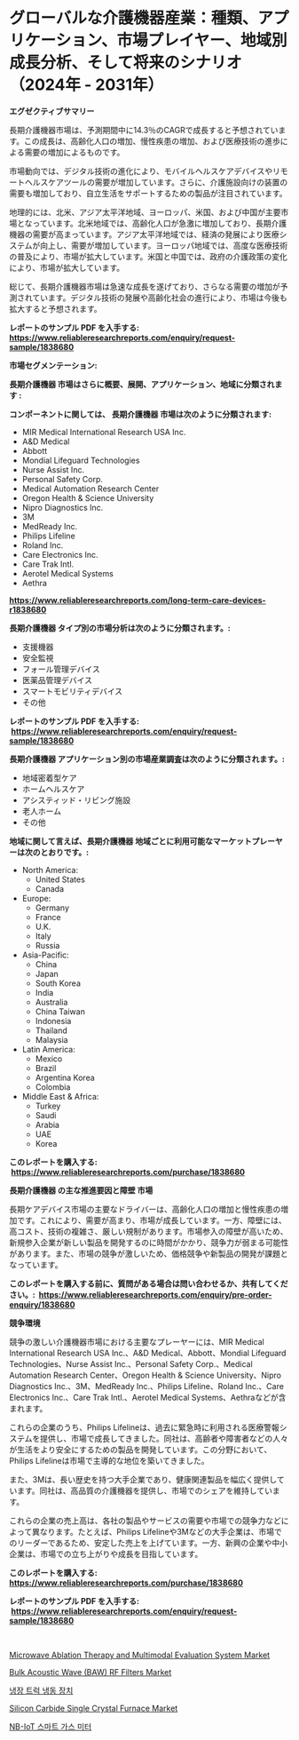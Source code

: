 <p><h1>グローバルな介護機器産業：種類、アプリケーション、市場プレイヤー、地域別成長分析、そして将来のシナリオ（2024年 - 2031年）</h1></p><p><strong>エグゼクティブサマリー</strong></p>
<p><p>長期介護機器市場は、予測期間中に14.3％のCAGRで成長すると予想されています。この成長は、高齢化人口の増加、慢性疾患の増加、および医療技術の進歩による需要の増加によるものです。</p><p>市場動向では、デジタル技術の進化により、モバイルヘルスケアデバイスやリモートヘルスケアツールの需要が増加しています。さらに、介護施設向けの装置の需要も増加しており、自立生活をサポートするための製品が注目されています。</p><p>地理的には、北米、アジア太平洋地域、ヨーロッパ、米国、および中国が主要市場となっています。北米地域では、高齢化人口が急激に増加しており、長期介護機器の需要が高まっています。アジア太平洋地域では、経済の発展により医療システムが向上し、需要が増加しています。ヨーロッパ地域では、高度な医療技術の普及により、市場が拡大しています。米国と中国では、政府の介護政策の変化により、市場が拡大しています。</p><p>総じて、長期介護機器市場は急速な成長を遂げており、さらなる需要の増加が予測されています。デジタル技術の発展や高齢化社会の進行により、市場は今後も拡大すると予想されます。</p></p>
<p><strong>レポートのサンプル PDF を入手する: <a href="https://www.reliableresearchreports.com/enquiry/request-sample/1838680">https://www.reliableresearchreports.com/enquiry/request-sample/1838680</a></strong></p>
<p><strong>市場セグメンテーション:</strong></p>
<p><strong> 長期介護機器 市場はさらに概要、展開、アプリケーション、地域に分類されます :</strong></p>
<p><strong>コンポーネントに関しては、 長期介護機器 市場は次のように分類されます: &nbsp;</strong></p>
<p><ul><li>MIR Medical International Research USA Inc.</li><li>A&D Medical</li><li>Abbott</li><li>Mondial Lifeguard Technologies</li><li>Nurse Assist Inc.</li><li>Personal Safety Corp.</li><li>Medical Automation Research Center</li><li>Oregon Health & Science University</li><li>Nipro Diagnostics Inc.</li><li>3M</li><li>MedReady Inc.</li><li>Philips Lifeline</li><li>Roland Inc.</li><li>Care Electronics Inc.</li><li>Care Trak Intl.</li><li>Aerotel Medical Systems</li><li>Aethra</li></ul></p>
<p><strong><a href="https://www.reliableresearchreports.com/long-term-care-devices-r1838680">https://www.reliableresearchreports.com/long-term-care-devices-r1838680</a></strong></p>
<p><strong> 長期介護機器 タイプ別の市場分析は次のように分類されます。:</strong></p>
<p><ul><li>支援機器</li><li>安全監視</li><li>フォール管理デバイス</li><li>医薬品管理デバイス</li><li>スマートモビリティデバイス</li><li>その他</li></ul></p>
<p><strong>レポートのサンプル PDF を入手する: &nbsp;<a href="https://www.reliableresearchreports.com/enquiry/request-sample/1838680">https://www.reliableresearchreports.com/enquiry/request-sample/1838680</a></strong></p>
<p><strong> 長期介護機器 アプリケーション別の市場産業調査は次のように分類されます。:</strong></p>
<p><ul><li>地域密着型ケア</li><li>ホームヘルスケア</li><li>アシスティッド・リビング施設</li><li>老人ホーム</li><li>その他</li></ul></p>
<p><strong>地域に関して言えば、長期介護機器 地域ごとに利用可能なマーケットプレーヤーは次のとおりです。:</strong></p>
<p><ul>
    <li>
        North America:
        <ul>
            <li>United States</li>
            <li>Canada</li>
        </ul>
    </li>
    <li>
        Europe:
        <ul>
            <li>Germany</li>
            <li>France</li>
            <li>U.K.</li>
            <li>Italy</li>
            <li>Russia</li>
        </ul>
    </li>
    <li>
        Asia-Pacific:
        <ul>
            <li>China</li>
            <li>Japan</li>
            <li>South Korea</li>
            <li>India</li>
            <li>Australia</li>
            <li>China Taiwan</li>
            <li>Indonesia</li>
            <li>Thailand</li>
            <li>Malaysia</li>
        </ul>
    </li>
    <li>
        Latin America:
        <ul>
            <li>Mexico</li>
            <li>Brazil</li>
            <li>Argentina Korea</li>
            <li>Colombia</li>
        </ul>
    </li>
    <li>
        Middle East & Africa:
        <ul>
            <li>Turkey</li>
            <li>Saudi</li>
            <li>Arabia</li>
            <li>UAE</li>
            <li>Korea</li>
        </ul>
    </li>
    </ul></p>
<p><strong>このレポートを購入する: &nbsp;<a href="https://www.reliableresearchreports.com/purchase/1838680">https://www.reliableresearchreports.com/purchase/1838680</a></strong></p>
<p><strong>長期介護機器 の主な推進要因と障壁 市場</strong></p>
<p><p>長期ケアデバイス市場の主要なドライバーは、高齢化人口の増加と慢性疾患の増加です。これにより、需要が高まり、市場が成長しています。一方、障壁には、高コスト、技術の複雑さ、厳しい規制があります。市場参入の障壁が高いため、新規参入企業が新しい製品を開発するのに時間がかかり、競争力が弱まる可能性があります。また、市場の競争が激しいため、価格競争や新製品の開発が課題となっています。</p></p>
<p><strong>このレポートを購入する前に、質問がある場合は問い合わせるか、共有してください。:&nbsp; <a href="https://www.reliableresearchreports.com/enquiry/pre-order-enquiry/1838680">https://www.reliableresearchreports.com/enquiry/pre-order-enquiry/1838680</a></strong></p>
<p><strong>競争環境</strong></p>
<p><p>競争の激しい介護機器市場における主要なプレーヤーには、MIR Medical International Research USA Inc.、A&D Medical、Abbott、Mondial Lifeguard Technologies、Nurse Assist Inc.、Personal Safety Corp.、Medical Automation Research Center、Oregon Health & Science University、Nipro Diagnostics Inc.、3M、MedReady Inc.、Philips Lifeline、Roland Inc.、Care Electronics Inc.、Care Trak Intl.、Aerotel Medical Systems、Aethraなどが含まれます。</p><p>これらの企業のうち、Philips Lifelineは、過去に緊急時に利用される医療警報システムを提供し、市場で成長してきました。同社は、高齢者や障害者などの人々が生活をより安全にするための製品を開発しています。この分野において、Philips Lifelineは市場で主導的な地位を築いてきました。</p><p>また、3Mは、長い歴史を持つ大手企業であり、健康関連製品を幅広く提供しています。同社は、高品質の介護機器を提供し、市場でのシェアを維持しています。</p><p>これらの企業の売上高は、各社の製品やサービスの需要や市場での競争力などによって異なります。たとえば、Philips Lifelineや3Mなどの大手企業は、市場でのリーダーであるため、安定した売上を上げています。一方、新興の企業や中小企業は、市場での立ち上がりや成長を目指しています。</p></p>
<p><strong>このレポートを購入する: &nbsp; <a href="https://www.reliableresearchreports.com/purchase/1838680">https://www.reliableresearchreports.com/purchase/1838680</a></strong></p>
<p><strong>レポートのサンプル PDF を入手する: &nbsp;<a href="https://www.reliableresearchreports.com/enquiry/request-sample/1838680">https://www.reliableresearchreports.com/enquiry/request-sample/1838680</a></strong><strong></strong></p>
<p>&nbsp;</p>
<p><p><a href="https://github.com/bobicer/Market-Research-Report-List-3/blob/main/microwave-ablation-therapy-and-multimodal-evaluation-system-market.md">Microwave Ablation Therapy and Multimodal Evaluation System Market</a></p><p><a href="https://issuu.com/reportprime-2/docs/bulk-acoustic-wave-baw-rf-filters-market-size-2030">Bulk Acoustic Wave (BAW) RF Filters Market</a></p><p><a href="https://github.com/MayeKuhic00/Market-Research-Report-List-1/blob/main/916842198366.md">냉장 트럭 냉동 장치</a></p><p><a href="https://github.com/globismark/Market-Research-Report-List-3/blob/main/silicon-carbide-single-crystal-furnace-market.md">Silicon Carbide Single Crystal Furnace Market</a></p><p><a href="https://github.com/rick7624/Market-Research-Report-List-1/blob/main/511295998365.md">NB-IoT 스마트 가스 미터</a></p></p>